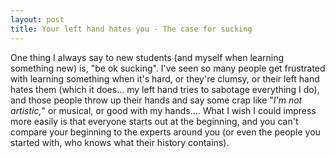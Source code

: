 ```yaml
---
layout: post
title: Your left hand hates you - The case for sucking
---
```


One thing I always say to new students (and myself when learning something new) is, "be ok sucking". I've seen so many people get frustrated with learning something when it's hard, or they're clumsy, or their left hand hates them (which it does... my left hand tries to sabotage everything I do), and those people throw up their hands and say some crap like "*I'm not artistic,*" or musical, or good with my hands.... What I wish I could impress more easily is that everyone starts out at the beginning, and you can't compare your beginning to the experts around you (or even the people you started with, who knows what their history contains). 
